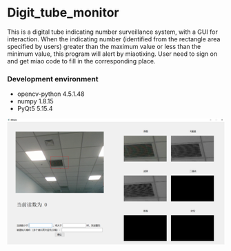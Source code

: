 # Digit_tube_monitor
This is a digital tube indicating number surveillance system, with a GUI for interaction. When the indicating number (identified from the rectangle area specified by users) greater than the maximum value or less than the minimum value, this program will alert by miaotixing. User need to sign on and get miao code to  fill in the corresponding place.

### Development environment

- opencv-python 4.5.1.48
- numpy 1.8.15
- PyQt5 5.15.4



![image-20210417153726148](README.assets/image-20210417153726148.png)
